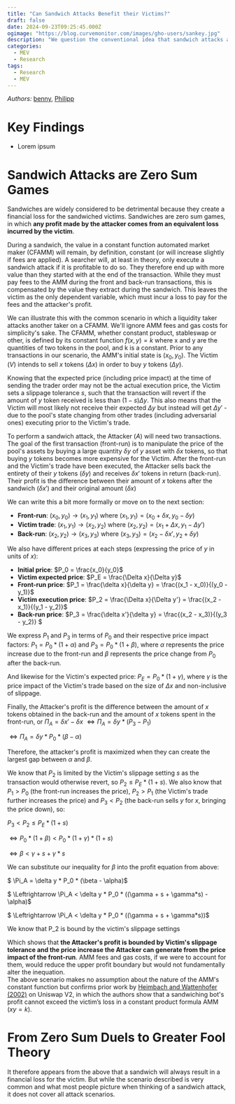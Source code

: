 ```yaml
---
title: "Can Sandwich Attacks Benefit their Victims?"
draft: false
date: 2024-09-23T09:25:45.000Z
ogimage: "https://blog.curvemonitor.com/images/gho-users/sankey.jpg"
description: "We question the conventional idea that sandwich attacks are always financially detrimental to their victims with empirical examples and theoretical justifications for the contrary."
categories:
  - MEV
  - Research
tags:
  - Research
  - MEV
---
```


_Authors:_ [benny](https://warpcast.com/bennylada), [Philipp](https://twitter.com/phil_00llama) 

# Key Findings

- Lorem ipsum

# Sandwich Attacks are Zero Sum Games

Sandwiches are widely considered to be detrimental because they create a financial loss for the sandwiched victims.
Sandwiches are zero sum games, in which **any profit made by the attacker comes from an equivalent loss incurred by the victim**.

During a sandwich, the value in a constant function automated market maker (CFAMM) will remain, by definition, constant (or will increase slightly if fees are applied). 
A searcher will, at least in theory, only execute a sandwich attack if it is profitable to do so. 
They therefore end up with more value than they started with at the end of the transaction.
While they must pay fees to the AMM during the front and back-run transactions, this is compensated by the value they extract during the sandwich.
This leaves the victim as the only dependent variable, which must incur a loss to pay for the fees and the attacker's profit.

We can illustrate this with the common scenario in which a liquidity taker attacks another taker on a CFAMM. 
We'll ignore AMM fees and gas costs for simplicity's sake. 
The CFAMM, whether constant product, stableswap or other, is defined by its constant function $f(x, y) = k$ where x and y are the quantities of two tokens in the pool, and k is a constant.
Prior to any transactions in our scenario, the AMM's initial state is $(x_0, y_0)$.
The Victim ($V$) intends to sell $x$ tokens ($\Delta x$) in order to buy $y$ tokens ($\Delta y$).

Knowing that the expected price (including price impact) at the time of sending the trader order may not be the actual execution price, the Victim sets a slippage tolerance $s$, such that the transaction will revert if the amount of $y$ token received is less than $(1-s)\Delta y$.
This also means that the Victim will most likely not receive their expected $\Delta y$ but instead will get $\Delta y'$ - due to the pool's state changing from other trades (including adversarial ones) executing prior to the Victim's trade.

To perform a sandwich attack, the Attacker ($A$) will need two transactions.
The goal of the first transaction (front-run) is to manipulate the price of the pool's assets by buying a large quantity $\delta y$ of $y$ asset with $\delta x$ tokens, so that buying $y$ tokens becomes more expensive for the Victim.
After the front-run and the Victim's trade have been executed, the Attacker sells back the entirety of their $y$ tokens ($\delta y$) and receives $\delta x'$ tokens in return (back-run).
Their profit is the difference between their amount of $x$ tokens after the sandwich ($\delta x'$) and their original amount ($\delta x$)

We can write this a bit more formally or move on to the next section:

- **Front-run**: $(x_0, y_0) \longrightarrow (x_1, y_1)$ where $(x_1, y_1) = (x_0 + \delta x, y_0 - \delta y)$
- **Victim trade**: $(x_1, y_1) \longrightarrow (x_2, y_2)$ where $(x_2, y_2) = (x_1 + \Delta x, y_1 - \Delta y')$
- **Back-run**: $(x_2, y_2) \longrightarrow (x_3, y_3)$ where $(x_3, y_3) = (x_2 - \delta x', y_2 + \delta y)$


We also have different prices at each steps (expressing the price of $y$ in units of $x$):
- **Initial price**: $P_0 = \frac{x_0}{y_0}$
- **Victim expected price**: $P_E = \frac{\Delta x}\{\Delta y}$
- **Front-run price**: $P_1 = \frac{\delta x}{\delta y}  = \frac{(x_1 - x_0)}{(y_0 - y_1)}$
- **Victim execution price**: $P_2 = \frac{\Delta x}{\Delta y'} =  \frac{(x_2 - x_1)}{(y_1 - y_2)}$
- **Back-run price**: $P_3 = \frac{\delta x'}{\delta y} = \frac{(x_2 - x_3)}{(y_3 - y_2)} $

We express $P_1$ and $P_3$  in terms of $P_0$ and their respective price impact factors:
$P_1 = P_0 * (1 + \alpha)$  and $P_3 = P_0 * (1 + \beta)$, where $\alpha$ represents the price increase due to the front-run and $\beta$ represents the price change from $P_0$ after the back-run.

And likewise for the Victim's expected price: $P_E = P_0 * (1 + \gamma)$, where $\gamma$ is the price impact of the Victim's trade based on the size of $\Delta x$ and non-inclusive of slippage.

Finally, the Attacker's profit is the difference between the amount of $x$ tokens obtained in the back-run and the amount of $x$ tokens spent in the front-run, or  $\Pi_A = \delta x' - \delta x$
$\Leftrightarrow \Pi_A = \delta y * (P_3 - P_1)$

$\Leftrightarrow \Pi_A = \delta y * P_0 * (\beta - \alpha)$

Therefore, the attacker's profit is maximized when they can create the largest gap between $\alpha$ and $\beta$.


We know that $P_2$ is limited by the Victim's slippage setting $s$ as the transaction would otherwise revert, so $P_2 ≤ P_E * (1 + s)$.
We also know that $P_1 > P_0$ (the front-run increases the price), $P_2 > P_1$ (the Victim's trade further increases the price) and $P_3 < P_2$ (the back-run sells $y$ for $x$, bringing the price down), so:

$P_3 < P_2 ≤ P_E * (1 + s)$

$\Leftrightarrow P_0 * (1 + β) < P_0 * (1 + \gamma) * (1 + s)$

$\Leftrightarrow \beta < \gamma + s + \gamma * s$   

We can substitute our inequality for $\beta$ into the profit equation from above:

$ \Pi_A = \delta y * P_0 * (\beta - \alpha)$

$ \Leftrightarrow \Pi_A < \delta y * P_0 * ((\gamma + s + \gamma*s) - \alpha)$

$ \Leftrightarrow \Pi_A < \delta y * P_0 * ((\gamma + s + \gamma*s))$


We know that P_2 is bound by the victim's slippage settings

Which shows that **the Attacker's profit is bounded by Victim's slippage tolerance and the price increase the Attacker can generate from the price impact of the front-run**. 
AMM fees and gas costs, if we were to account for them, would reduce the upper profit boundary but would not fundamentally alter the inequation.  
The above scenario makes no assumption about the nature of the AMM's constant function but confirms prior work by [Heimbach and Wattenhofer (2002)](https://arxiv.org/pdf/2202.03762) on Uniswap V2, in which the authors show that a sandwiching bot's profit cannot exceed the victim’s loss in a constant product formula AMM ($xy = k$). 


# From Zero Sum Duels to Greater Fool Theory

It therefore appears from the above that a sandwich will always result in a financial loss for the victim.
But while the scenario described is very common and what most people picture when thinking of a sandwich attack, it does not cover all attack scenarios.

